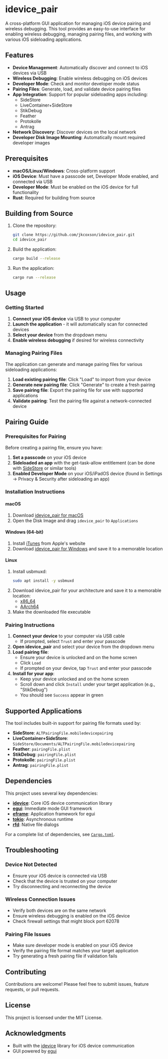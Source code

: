 # idevice_pair

A cross-platform GUI application for managing iOS device pairing and wireless debugging. This tool provides an easy-to-use interface for enabling wireless debugging, managing pairing files, and working with various iOS sideloading applications.

## Features

- **Device Management**: Automatically discover and connect to iOS devices via USB
- **Wireless Debugging**: Enable wireless debugging on iOS devices
- **Developer Mode**: Check and monitor developer mode status
- **Pairing Files**: Generate, load, and validate device pairing files
- **App Integration**: Support for popular sideloading apps including:
  - SideStore
  - LiveContainer+SideStore
  - StikDebug
  - Feather
  - Protokolle
  - Antrag
- **Network Discovery**: Discover devices on the local network
- **Developer Disk Image Mounting**: Automatically mount required developer images

## Prerequisites

- **macOS/Linux/Windows**: Cross-platform support
- **iOS Device**: Must have a passcode set, Developer Mode enabled, and connected via USB
- **Developer Mode**: Must be enabled on the iOS device for full functionality
- **Rust**: Required for building from source

## Building from Source

1. Clone the repository:
   ```bash
   git clone https://github.com/jkcoxson/idevice_pair.git
   cd idevice_pair
   ```

2. Build the application:
   ```bash
   cargo build --release
   ```

3. Run the application:
   ```bash
   cargo run --release
   ```

## Usage

### Getting Started

1. **Connect your iOS device** via USB to your computer
2. **Launch the application** - it will automatically scan for connected devices
3. **Select your device** from the dropdown menu
4. **Enable wireless debugging** if desired for wireless connectivity

### Managing Pairing Files

The application can generate and manage pairing files for various sideloading applications:

1. **Load existing pairing file**: Click "Load" to import from your device
2. **Generate new pairing file**: Click "Generate" to create a fresh pairing
3. **Save pairing file**: Export the pairing file for use with supported applications
4. **Validate pairing**: Test the pairing file against a network-connected device

## Pairing Guide

### Prerequisites for Pairing

Before creating a pairing file, ensure you have:

1. **Set a passcode** on your iOS device
2. **Sideloaded an app** with the get-task-allow entitlement (can be done with [SideStore](https://sidestore.io/) or similar tools)
3. **Enabled Developer Mode** on your iOS/iPadOS device (found in Settings → Privacy & Security after sideloading an app)

### Installation Instructions

#### macOS
1. Download [idevice_pair for macOS](https://github.com/jkcoxson/idevice_pair/releases/latest/download/idevice_pair--macos-universal.dmg)
2. Open the Disk Image and drag `idevice_pair` to `Applications`

#### Windows (64-bit)
1. Install [iTunes](https://apple.com/itunes/download/win64) from Apple's website
2. Download [idevice_pair for Windows](https://github.com/jkcoxson/idevice_pair/releases/latest/download/idevice_pair--windows-x86_64.exe) and save it to a memorable location

#### Linux
1. Install usbmuxd: 
   ```bash
   sudo apt install -y usbmuxd
   ```
2. Download idevice_pair for your architecture and save it to a memorable location:
   - [x86_64](https://github.com/jkcoxson/idevice_pair/releases/latest/download/idevice_pair--linux-x86_64.AppImage)
   - [AArch64](https://github.com/jkcoxson/idevice_pair/releases/latest/download/idevice_pair--linux-aarch64.AppImage)
3. Make the downloaded file executable

### Pairing Instructions

1. **Connect your device** to your computer via USB cable
   - If prompted, select `Trust` and enter your passcode
2. **Open idevice_pair** and select your device from the dropdown menu
3. **Load pairing file**: 
   - Ensure your device is unlocked and on the home screen
   - Click `Load`
   - If prompted on your device, tap `Trust` and enter your passcode
4. **Install for your app**:
   - Keep your device unlocked and on the home screen
   - Scroll down and click `Install` under your target application (e.g., "StikDebug")
   - You should see `Success` appear in green

## Supported Applications

The tool includes built-in support for pairing file formats used by:

- **SideStore**: `ALTPairingFile.mobiledevicepairing`
- **LiveContainer+SideStore**: `SideStore/Documents/ALTPairingFile.mobiledevicepairing`
- **Feather**: `pairingFile.plist`
- **StikDebug**: `pairingFile.plist`
- **Protokolle**: `pairingFile.plist`
- **Antrag**: `pairingFile.plist`

## Dependencies

This project uses several key dependencies:

- **[idevice](https://crates.io/crates/idevice)**: Core iOS device communication library
- **[egui](https://crates.io/crates/egui)**: Immediate mode GUI framework
- **[eframe](https://crates.io/crates/eframe)**: Application framework for egui
- **[tokio](https://crates.io/crates/tokio)**: Asynchronous runtime
- **[rfd](https://crates.io/crates/rfd)**: Native file dialogs

For a complete list of dependencies, see [`Cargo.toml`](Cargo.toml).

## Troubleshooting

### Device Not Detected
- Ensure your iOS device is connected via USB
- Check that the device is trusted on your computer
- Try disconnecting and reconnecting the device

### Wireless Connection Issues
- Verify both devices are on the same network
- Ensure wireless debugging is enabled on the iOS device
- Check firewall settings that might block port 62078

### Pairing File Issues
- Make sure developer mode is enabled on your iOS device
- Verify the pairing file format matches your target application
- Try generating a fresh pairing file if validation fails

## Contributing

Contributions are welcome! Please feel free to submit issues, feature requests, or pull requests.

## License

This project is licensed under the MIT License.

## Acknowledgments

- Built with the [idevice](https://crates.io/crates/idevice) library for iOS device communication
- GUI powered by [egui](https://github.com/emilk/egui)
